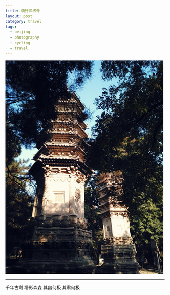 ```yaml
---
title: 骑行潭柘寺
layout: post
category: travel
tags:
  - beijing
  - photography
  - cycling
  - travel
---
```


![Tanzhesi-Beijing](/media/image/2013/tanzhesi.jpg)

---

千年古刹
塔影森森
其幽何极
其肃何极



